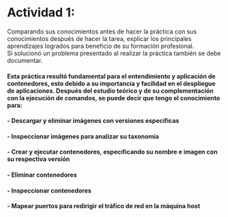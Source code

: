 # Actividad 1:
Comparando sus conocimientos antes de hacer la práctica con sus conocimientos después de hacer la tarea, explicar los principales aprendizajes logrados para beneficio de su formación profesional.  
Si solucionó un problema presentado al realizar la práctica también se debe documentar.

#### Esta práctica resultó fundamental para el entendimiento y aplicación de contenedores, esto debido a su importancia y facilidad en el despliegue de aplicaciones. Después del estudio teórico y de su complementación con la ejecución de comandos, se puede decir que tengo el conocimiento para:

####      - Descargar y eliminar imágenes con versiones específicas
####      - Inspeccionar imágenes para analizar su taxonomía
####      - Crear y ejecutar contenedores, especificando su nombre e imagen con su respectiva versión
####      - Eliminar contenedores
####      - Inspeccionar contenedores
####      - Mapear puertos para redirigir el tráfico de red en la máquina host
